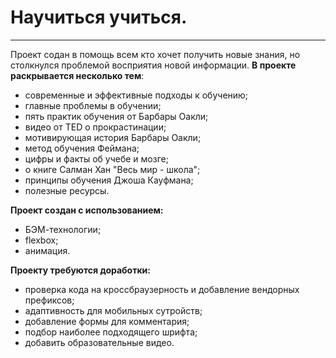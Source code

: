 # Научиться учиться.
------

Проект содан в помощь всем кто хочет получить новые знания, но столкнулся проблемой восприятия новой информации. **В проекте раскрывается несколько тем**:

 * современные и эффективные подходы к обучению;
 * главные проблемы в обучении;
 * пять практик обучения от Барбары Оакли;
 * видео от TED о прокрастинации;
 * мотивирующая история Барбары Оакли;
 * метод обучения Феймана;
 * цифры и факты об учебе и мозге;
 * о книге Салман Хан "Весь мир - школа";
 * принципы обучения Джоша Кауфмана;
 * полезные ресурсы.

**Проект создан с использованием:**

* БЭМ-технологии;
* flexbox;
* анимация.

**Проекту требуются доработки:**

* проверка кода на кроссбраузерность и добавление вендорных префиксов;
* адаптивность для мобильных сутройств;
* добавление формы для комментария;
* подбор наиболее подходящего шрифта;
* добавить образовательные видео.
